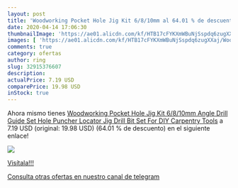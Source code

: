 ```yaml
---
layout: post
title: 'Woodworking Pocket Hole Jig Kit 6/8/10mm al 64.01 % de descuento'
date: 2020-04-14 17:06:30
thumbnailImage: 'https://ae01.alicdn.com/kf/HTB17cFYKXmWBuNjSspdq6zugXXaj/Woodworking-Pocket-Hole-Jig-Kit-6-8-10mm-Angle-Drill-Guide-Set-Hole-Puncher-Locator-Jig.jpg_350x350._SL200_.jpg'
images: [ 'https://ae01.alicdn.com/kf/HTB17cFYKXmWBuNjSspdq6zugXXaj/Woodworking-Pocket-Hole-Jig-Kit-6-8-10mm-Angle-Drill-Guide-Set-Hole-Puncher-Locator-Jig.jpg_350x350._SL200_.jpg' ]
comments: true
category: ofertas
author: ring
slug: 32915376607
description:
actualPrice: 7.19 USD
comparePrice: 19.98 USD
inStock: true
---
```


Ahora mismo tienes [Woodworking Pocket Hole Jig Kit 6/8/10mm Angle Drill Guide Set Hole Puncher Locator Jig Drill Bit Set For DIY Carpentry Tools](https://www.amazon.com/dp/32915376607/?tag=redken08-20) a 7.19 USD (original: 19.98 USD) (64.01 %  de descuento) en el siguiente enlace!

[![](https://ae01.alicdn.com/kf/HTB17cFYKXmWBuNjSspdq6zugXXaj/Woodworking-Pocket-Hole-Jig-Kit-6-8-10mm-Angle-Drill-Guide-Set-Hole-Puncher-Locator-Jig.jpg_350x350._SL200_.jpg)](https://www.amazon.com/dp/32915376607/?tag=redken08-20)

[Visítala!!!](https://www.amazon.com/dp/32915376607/?tag=redken08-20)

[Consulta otras ofertas en nuestro canal de telegram](https://t.me/s/ofertas25)
